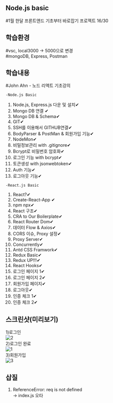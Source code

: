 ## Node.js basic 
#1월 한달 프론트앤드 기초부터 바로잡기 프로젝트 16/30

## 학습환경
#vsc, local3000 -> 5000으로 변경<br>
#mongoDB, Express, Postman

## 학습내용
#John Ahn - 노드 리액트 기초강의 <br>

`-Node.js Basic`
1. Node.js, Express.js 다운 및 설치✔ 
2. Mongo DB 연결 ✔
3. Mongo DB & Schema✔<br>
4. GIT✔
5. SSH를 이용해서 GITHUB연결✔
6. BodyParser & PostMan & 회원가입 기능✔
7. NodeMon✔
8. 비밀정보관리 with .gitignore✔
9. Bcrypt로 비밀번호 암호화✔
10. 로그인 기능 with bcrypt✔
11. 토큰생성 with jsonwebtoken✔
12. Auth 기능✔
13. 로그아웃 기능✔

`-React.js Basic`
1. React?✔ 
2. Create-React-App ✔
3. npm npx✔<br>
4. React 구조✔
5. CRA to Our Boilerplate✔
6. React Router Dom✔
7. 데이터 Flow & Axios✔
8. CORS 이슈, Proxy 설정✔
9. Proxy Server✔
10. Concurrently✔
11. Antd CSS Framwork✔
12. Redux Basic✔
13. Redux UP!!!✔
14. React Hooks✔
15. 로그인 페이지 1✔
16. 로그인 페이지 2✔
17. 회원가입 페이지✔
18. 로그아웃✔
19. 인증 체크 1✔
20. 인증 체크 2✔

## 스크린샷(미리보기)
1)로그인<br>
![2](https://user-images.githubusercontent.com/48710889/104853364-b63c0600-5943-11eb-8e46-7758b796fe77.PNG)<br>
2)로그인 완료<br>
![1](https://user-images.githubusercontent.com/48710889/104853363-b5a36f80-5943-11eb-8927-351dd32ce56d.PNG)<br>
3)회원가입<br>
![3](https://user-images.githubusercontent.com/48710889/104853365-b6d49c80-5943-11eb-8b5e-2ea1faa0cd53.PNG)<br>

## 삽질
1. ReferenceError: req is not defined<br>
-> index.js 오타
